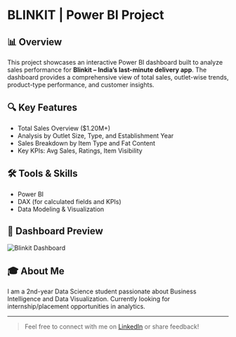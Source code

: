 # BLINKIT | Power BI Project

## 📊 Overview
This project showcases an interactive Power BI dashboard built to analyze sales performance for **Blinkit – India’s last-minute delivery app**. The dashboard provides a comprehensive view of total sales, outlet-wise trends, product-type performance, and customer insights.

## 🔍 Key Features
- Total Sales Overview ($1.20M+)
- Analysis by Outlet Size, Type, and Establishment Year
- Sales Breakdown by Item Type and Fat Content
- Key KPIs: Avg Sales, Ratings, Item Visibility

## 🛠️ Tools & Skills
- Power BI  
- DAX (for calculated fields and KPIs)  
- Data Modeling & Visualization  

## 📸 Dashboard Preview
![Blinkit Dashboard]((https://1drv.ms/i/c/4598ad2213fce0b1/ESLpQCGuOP5JlsLJAwTO6qEB9UUS4iwUa0D62agn61RlPQ?e=QoqBcG))

## 🎓 About Me
I am a 2nd-year Data Science student passionate about Business Intelligence and Data Visualization. Currently looking for internship/placement opportunities in analytics.

---

> Feel free to connect with me on [LinkedIn](www.linkedin.com/in/chaitanya-gupta-1526b526a) or share feedback!
